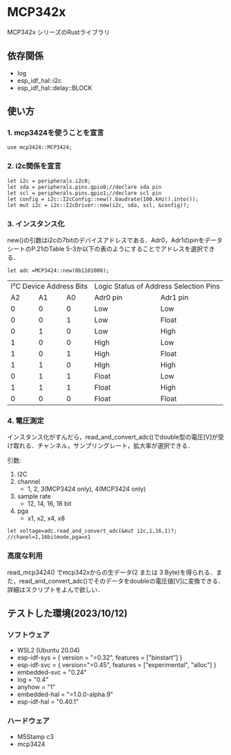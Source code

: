 # MCP342x
MCP342x シリーズのRustライブラリ
## 依存関係
- log
- esp_idf_hal::i2c
- esp_idf_hal::delay::BLOCK

## 使い方
### 1. mcp3424を使うことを宣言
```
use mcp3424::MCP3424;
```

### 2. i2c関係を宣言
```
let i2c = peripherals.i2c0;
let sda = peripherals.pins.gpio0;//declare sda pin
let scl = peripherals.pins.gpio1;//declare scl pin
let config = i2c::I2cConfig::new().baudrate(100.kHz().into());
let mut i2c = i2c::I2cDriver::new(i2c, sda, scl, &config)?;
```
### 3. インスタンス化
new()の引数はi2cの7bitのデバイスアドレスである．Adr0，Adr1のpinをデータシートのP.21のTable 5-3か以下の表のようにすることでアドレスを選択できる．
```
let adc =MCP3424::new(0b1101000);
```


<table>
	<tr>
		<td colspan="3">I²C Device Address Bits</td>
		<td colspan="2">Logic Status of Address Selection Pins</td>
	</tr>
	<tr>
		<td>A2</td>
		<td>A1</td>
		<td>A0</td>
		<td>Adr0 pin</td>
        <td>Adr1 pin</td>
	</tr>
	<tr>
		<td>0</td>
		<td>0</td>
		<td>0</td>
		<td>Low</td>
        <td>Low</td>
	</tr>
	<tr>
		<td>0</td>
		<td>0</td>
		<td>1</td>
		<td>Low</td>
        <td>Float</td>
	</tr>
	<tr>
		<td>0</td>
		<td>1</td>
		<td>0</td>
		<td>Low</td>
        <td>High</td>
	</tr>
	<tr>
		<td>1</td>
		<td>0</td>
		<td>0</td>
		<td>High</td>
        <td>Low</td>
	</tr>
	<tr>
		<td>1</td>
		<td>0</td>
		<td>1</td>
		<td>High</td>
        <td>Float</td>
	</tr>
	<tr>
		<td>1</td>
		<td>1</td>
		<td>0</td>
		<td>HIgh</td>
        <td>High</td>
	</tr>
	<tr>
		<td>0</td>
		<td>1</td>
		<td>1</td>
		<td>Float</td>
        <td>Low</td>
	</tr>
	<tr>
		<td>1</td>
		<td>1</td>
		<td>1</td>
		<td>Float</td>
        <td>High</td>
	</tr>
	<tr>
		<td>0</td>
		<td>0</td>
		<td>0</td>
		<td>Float</td>
        <td>Float</td>
	</tr>
</table>

### 4. 電圧測定
インスタンス化がすんだら，read_and_convert_adc()でdouble型の電圧[V]が受け取れる．チャンネル，サンプリングレート，拡大率が選択できる．

引数:
1. I2C
1. channel
    - 1, 2, 3(MCP3424 only), 4(MCP3424 only)
1. sample rate
    - 12, 14, 16, 18 bit
1. pga
    - x1, x2, x4, x8

```
let voltage=adc.read_and_convert_adc(&mut i2c,1,16,1)?;  //chanel=1,16bitmode,pga=x1
```

### 高度な利用
read_mcp3424() でmcp342xからの生データ(2 または 3 Byte)を得られる．また，read_and_convert_adc()でそのデータをdoubleの電圧値[V]に変換できる．詳細はスクリプトをよんで欲しい．


## テストした環境(2023/10/12)
### ソフトウェア
- WSL2 (Ubuntu 20.04)
- esp-idf-sys = { version = "=0.32", features = ["binstart"] }
- esp-idf-svc = { version="=0.45", features = ["experimental", "alloc"] }
- embedded-svc = "0.24"
- log = "0.4"
- anyhow = "1"
- embedded-hal = "=1.0.0-alpha.9"
- esp-idf-hal = "0.40.1"
### ハードウェア
- M5Stamp c3
- mcp3424
